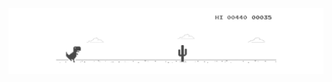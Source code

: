 <!--
**yuliaiv-iv/yuliaiv-iv** is a ✨ _special_ ✨ repository because its `README.md` (this file) appears on your GitHub profile.

Here are some ideas to get you started:

- 🔭 I’m currently working on ...
- 🌱 I’m currently learning ...
- 👯 I’m looking to collaborate on ...
- 🤔 I’m looking for help with ...
- 💬 Ask me about ...
- 📫 How to reach me: ...
- 😄 Pronouns: ...
- ⚡ Fun fact: ...
-->
<!-- ### Skills collected:
<div align="left">
  <img src="images/html.png">
  <img src="images/css.png" height="30">
  <img src="images/js.png">
  <img src="images/react.png">
  <img src="images/BEM.png">
  <img src="images/bush.png">
  <img src="images/node.png">
  <img src="images/github.png">
  <img src="images/sass.png">
  <img src="images/mui.PNG" height="30">
</div> -->

<!-- ### Skills to be collected:
<div align="left">
  <img src="images/redux.png">
  <img src="images/styled-com.PNG" height="30">
  <img src="images/vue.png">
  <img src="images/mui.PNG" height="30">
</div> -->

<div align="center">
  <img src="images/readme_main.gif">
</div>
